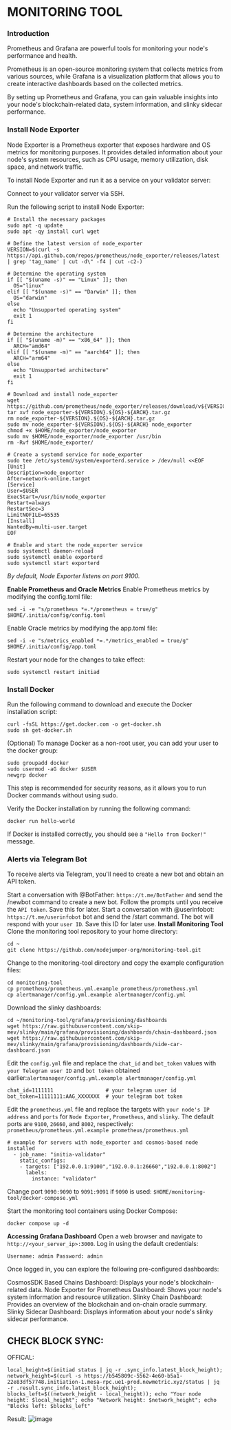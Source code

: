 # MONITORING TOOL

### Introduction
Prometheus and Grafana are powerful tools for monitoring your node's performance and health.

Prometheus is an open-source monitoring system that collects metrics from various sources, while Grafana is a visualization platform that allows you to create interactive dashboards based on the collected metrics.

By setting up Prometheus and Grafana, you can gain valuable insights into your node's blockchain-related data, system information, and slinky sidecar performance.

### Install Node Exporter
Node Exporter is a Prometheus exporter that exposes hardware and OS metrics for monitoring purposes. It provides detailed information about your node's system resources, such as CPU usage, memory utilization, disk space, and network traffic.

To install Node Exporter and run it as a service on your validator server:

Connect to your validator server via SSH.

Run the following script to install Node Exporter:
```
# Install the necessary packages
sudo apt -q update
sudo apt -qy install curl wget

# Define the latest version of node_exporter
VERSION=$(curl -s https://api.github.com/repos/prometheus/node_exporter/releases/latest | grep 'tag_name' | cut -d\" -f4 | cut -c2-)

# Determine the operating system
if [[ "$(uname -s)" == "Linux" ]]; then
  OS="linux"
elif [[ "$(uname -s)" == "Darwin" ]]; then
  OS="darwin"
else
  echo "Unsupported operating system"
  exit 1
fi

# Determine the architecture
if [[ "$(uname -m)" == "x86_64" ]]; then
  ARCH="amd64"
elif [[ "$(uname -m)" == "aarch64" ]]; then
  ARCH="arm64"
else
  echo "Unsupported architecture"
  exit 1
fi

# Download and install node_exporter
wget https://github.com/prometheus/node_exporter/releases/download/v${VERSION}/node_exporter-${VERSION}.${OS}-${ARCH}.tar.gz
tar xvf node_exporter-${VERSION}.${OS}-${ARCH}.tar.gz
rm node_exporter-${VERSION}.${OS}-${ARCH}.tar.gz
sudo mv node_exporter-${VERSION}.${OS}-${ARCH} node_exporter
chmod +x $HOME/node_exporter/node_exporter
sudo mv $HOME/node_exporter/node_exporter /usr/bin
rm -Rvf $HOME/node_exporter/

# Create a systemd service for node_exporter
sudo tee /etc/systemd/system/exporterd.service > /dev/null <<EOF
[Unit]
Description=node_exporter
After=network-online.target
[Service]
User=$USER
ExecStart=/usr/bin/node_exporter
Restart=always
RestartSec=3
LimitNOFILE=65535
[Install]
WantedBy=multi-user.target
EOF

# Enable and start the node_exporter service
sudo systemctl daemon-reload
sudo systemctl enable exporterd
sudo systemctl start exporterd
```
_By default, Node Exporter listens on port 9100._

**Enable Prometheus and Oracle Metrics**
Enable Prometheus metrics by modifying the config.toml file:
```
sed -i -e "s/prometheus *=.*/prometheus = true/g" $HOME/.initia/config/config.toml
```
Enable Oracle metrics by modifying the app.toml file:
```
sed -i -e "s/metrics_enabled *=.*/metrics_enabled = true/g" $HOME/.initia/config/app.toml
```
Restart your node for the changes to take effect:
```
sudo systemctl restart initiad
```
### Install Docker
Run the following command to download and execute the Docker installation script:
```
curl -fsSL https://get.docker.com -o get-docker.sh
sudo sh get-docker.sh
```
(Optional) To manage Docker as a non-root user, you can add your user to the docker group:
```
sudo groupadd docker
sudo usermod -aG docker $USER
newgrp docker
```
This step is recommended for security reasons, as it allows you to run Docker commands without using sudo.

Verify the Docker installation by running the following command:
```
docker run hello-world
```
If Docker is installed correctly, you should see a `"Hello from Docker!"` message.

### Alerts via Telegram Bot
To receive alerts via Telegram, you'll need to create a new bot and obtain an API token.

Start a conversation with @BotFather: `https://t.me/BotFather` and send the /newbot command to create a new bot. Follow the prompts until you receive the `API token`. Save this for later.
Start a conversation with @userinfobot: `https://t.me/userinfobot` bot and send the /start command. The bot will respond with your `user ID`. Save this ID for later use.
**Install Monitoring Tool**
Clone the monitoring tool repository to your home directory:
```
cd ~
git clone https://github.com/nodejumper-org/monitoring-tool.git
```
Change to the monitoring-tool directory and copy the example configuration files:
```
cd monitoring-tool
cp prometheus/prometheus.yml.example prometheus/prometheus.yml
cp alertmanager/config.yml.example alertmanager/config.yml
```
Download the slinky dashboards:
```
cd ~/monitoring-tool/grafana/provisioning/dashboards
wget https://raw.githubusercontent.com/skip-mev/slinky/main/grafana/provisioning/dashboards/chain-dashboard.json
wget https://raw.githubusercontent.com/skip-mev/slinky/main/grafana/provisioning/dashboards/side-car-dashboard.json
```
Edit the `config.yml` file and replace the `chat_id` and `bot_token` values with `your Telegram user ID` and `bot token` obtained earlier:`alertmanager/config.yml.example alertmanager/config.yml`
```
chat_id=1111111                 # your telegram user id
bot_token=11111111:AAG_XXXXXXX  # your telegram bot token
```
Edit the `prometheus.yml` file and replace the targets with `your node's IP address` and `ports` for `Node Exporter`, `Prometheus`, and `slinky`. The default ports are `9100`, `26660`, and `8002`, respectively: `prometheus/prometheus.yml.example prometheus/prometheus.yml`
```
# example for servers with node_exporter and cosmos-based node installed
  - job_name: "initia-validator"
    static_configs:
    - targets: ["192.0.0.1:9100","192.0.0.1:26660","192.0.0.1:8002"]
      labels:
        instance: "validator"
```
Change port `9090:9090` to `9091:9091` if `9090` is used: `$HOME/monitoring-tool/docker-compose.yml`

Start the monitoring tool containers using Docker Compose:
```
docker compose up -d
```
**Accessing Grafana Dashboard**
Open a web browser and navigate to `http://<your_server_ip>:3000`. Log in using the default credentials:

`Username: admin Password: admin`

Once logged in, you can explore the following pre-configured dashboards:

CosmosSDK Based Chains Dashboard: Displays your node's blockchain-related data.
Node Exporter for Prometheus Dashboard: Shows your node's system information and resource utilization.
Slinky Chain Dashboard: Provides an overview of the blockchain and on-chain oracle summary.
Slinky Sidecar Dashboard: Displays information about your node's slinky sidecar performance.








## CHECK BLOCK SYNC:
OFFICAL:

```
local_height=$(initiad status | jq -r .sync_info.latest_block_height); network_height=$(curl -s https://b545809c-5562-4e60-b5a1-22e83df57748.initiation-1.mesa-rpc.ue1-prod.newmetric.xyz/status | jq -r .result.sync_info.latest_block_height); blocks_left=$((network_height - local_height)); echo "Your node height: $local_height"; echo "Network height: $network_height"; echo "Blocks left: $blocks_left"
```
Result:
![image](https://github.com/CzCryptoman/BLOCKCHAIN/assets/153280466/f1cada61-2753-4e85-b320-4896e3f25101)
